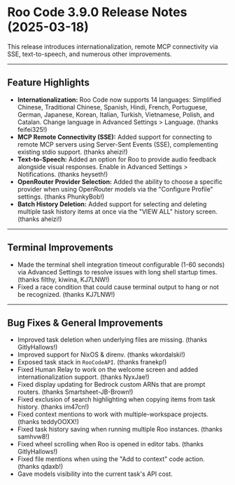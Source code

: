 # Roo Code 3.9.0 Release Notes (2025-03-18)

This release introduces internationalization, remote MCP connectivity via SSE, text-to-speech, and numerous other improvements.

---

## Feature Highlights

*   **Internationalization:** Roo Code now supports 14 languages: Simplified Chinese, Traditional Chinese, Spanish, Hindi, French, Portuguese, German, Japanese, Korean, Italian, Turkish, Vietnamese, Polish, and Catalan. Change language in Advanced Settings > Language. (thanks feifei325!)
*   **MCP Remote Connectivity (SSE):** Added support for connecting to remote MCP servers using Server-Sent Events (SSE), complementing existing stdio support. (thanks aheizi!)
*   **Text-to-Speech:** Added an option for Roo to provide audio feedback alongside visual responses. Enable in Advanced Settings > Notifications. (thanks heyseth!)
*   **OpenRouter Provider Selection:** Added the ability to choose a specific provider when using OpenRouter models via the "Configure Profile" settings. (thanks PhunkyBob!)
*   **Batch History Deletion:** Added support for selecting and deleting multiple task history items at once via the "VIEW ALL" history screen. (thanks aheizi!)

---

## Terminal Improvements

*   Made the terminal shell integration timeout configurable (1-60 seconds) via Advanced Settings to resolve issues with long shell startup times. (thanks filthy, kiwina, KJ7LNW!)
*   Fixed a race condition that could cause terminal output to hang or not be recognized. (thanks KJ7LNW!)

---

## Bug Fixes & General Improvements

*   Improved task deletion when underlying files are missing. (thanks GitlyHallows!)
*   Improved support for NixOS & direnv. (thanks wkordalski!)
*   Exposed task stack in `RooCodeAPI`. (thanks franekp!)
*   Fixed Human Relay to work on the welcome screen and added internationalization support. (thanks NyxJae!)
*   Fixed display updating for Bedrock custom ARNs that are prompt routers. (thanks Smartsheet-JB-Brown!)
*   Fixed exclusion of search highlighting when copying items from task history. (thanks im47cn!)
*   Fixed context mentions to work with multiple-workspace projects. (thanks teddyOOXX!)
*   Fixed task history saving when running multiple Roo instances. (thanks samhvw8!)
*   Fixed wheel scrolling when Roo is opened in editor tabs. (thanks GitlyHallows!)
*   Fixed file mentions when using the "Add to context" code action. (thanks qdaxb!)
*   Gave models visibility into the current task's API cost.